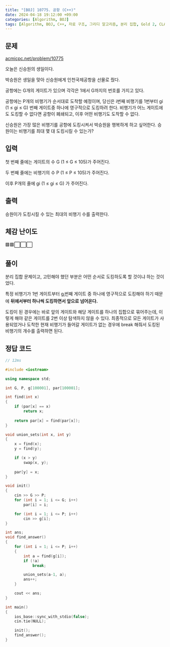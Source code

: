 ```yaml
---
title: "[BOJ] 10775. 공항 (C++)"
date: 2024-04-18 19:12:00 +09:00
categories: [Algorithm, BOJ]
tags: [Algorithm, BOJ, C++, 자료 구조, 그리디 알고리즘, 분리 집합, Gold 2, CLASS 5]
---
```

## **문제**
[acmicpc.net/problem/10775](https://www.acmicpc.net/problem/10775)

오늘은 신승원의 생일이다.

박승원은 생일을 맞아 신승원에게 인천국제공항을 선물로 줬다.

공항에는 G개의 게이트가 있으며 각각은 1에서 G까지의 번호를 가지고 있다.

공항에는 P개의 비행기가 순서대로 도착할 예정이며, 당신은 i번째 비행기를 1번부터 gi (1 ≤ gi ≤ G) 번째 게이트중 하나에 영구적으로 도킹하려 한다. 비행기가 어느 게이트에도 도킹할 수 없다면 공항이 폐쇄되고, 이후 어떤 비행기도 도착할 수 없다.

신승원은 가장 많은 비행기를 공항에 도킹시켜서 박승원을 행복하게 하고 싶어한다. 승원이는 비행기를 최대 몇 대 도킹시킬 수 있는가?
<br>

## **입력**
첫 번째 줄에는 게이트의 수 G (1 ≤ G ≤ 105)가 주어진다.

두 번째 줄에는 비행기의 수 P (1 ≤ P ≤ 105)가 주어진다.

이후 P개의 줄에 gi (1 ≤ gi ≤ G) 가 주어진다.
<br>

## **출력**
승원이가 도킹시킬 수 있는 최대의 비행기 수를 출력한다.
<br>

## **체감 난이도**
🟩🟩⬜⬜⬜
<br>

## **풀이**
분리 집합 문제이고, 고민해야 했던 부분은 어떤 순서로 도킹하도록 할 것이냐 하는 것이었다.

특정 비행기가 1번 게이트부터 g<sub>i</sub>번째 게이트 중 하나에 영구적으로 도킹해야 하기 때문에 **뒤에서부터 하나씩 도킹하면서 앞으로 넘어온다.**

도킹이 된 경우에는 바로 앞의 게이트와 해당 게이트를 하나의 집합으로 묶어주는데, 이렇게 해야 같은 게이트를 2번 이상 탐색하지 않을 수 있다. 최종적으로 모든 게이트가 사용되었거나 도착한 현재 비행기가 들어갈 게이트가 없는 경우에 break 해줘서 도킹된 비행기의 개수를 출력하면 된다.
<br>

## **정답 코드**
```c++
// 12ms

#include <iostream>

using namespace std;

int G, P, g[100001], par[100001];

int find(int x)
{
    if (par[x] == x)
        return x;
    
    return par[x] = find(par[x]);
}

void union_sets(int x, int y)
{
    x = find(x);
    y = find(y);

    if (x > y)
        swap(x, y);
    
    par[y] = x;
}

void init()
{
    cin >> G >> P;
    for (int i = 1; i <= G; i++)
        par[i] = i;

    for (int i = 1; i <= P; i++)
        cin >> g[i];
}

int ans;
void find_answer()
{
    for (int i = 1; i <= P; i++)
    {
        int a = find(g[i]);
        if (!a)
            break;

        union_sets(a-1, a);
        ans++;
    }

    cout << ans;
}

int main()
{
    ios_base::sync_with_stdio(false);
    cin.tie(NULL);

    init();
    find_answer();
}
```